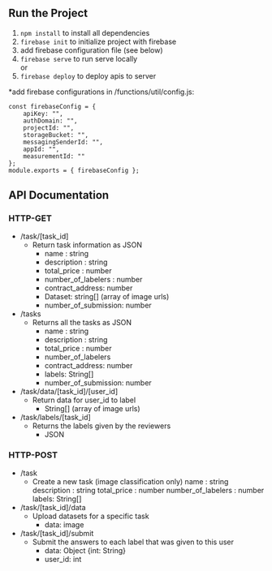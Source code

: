## Run the Project
1. `npm install` to install all dependencies  
2. `firebase init` to initialize project with firebase  
3. add firebase configuration file (see below)  
4. `firebase serve` to run serve locally  
or  
5. `firebase deploy` to deploy apis to server

*add firebase configurations in /functions/util/config.js:  

    const firebaseConfig = {
        apiKey: "",   
        authDomain: "",
        projectId: "",
        storageBucket: "",
        messagingSenderId: "",
        appId: "",
        measurementId: ""
    };
    module.exports = { firebaseConfig };


## API Documentation
### HTTP-GET
* /task/[task_id] 
    * Return task information as JSON
        * name : string
        * description : string
        * total_price : number
        * number_of_labelers : number
        * contract_address: number
        * Dataset: string[] (array of image urls)
        * number_of_submission: number
* /tasks
    * Returns all the tasks as JSON
        * name : string
        * description : string
        * total_price : number
        * number_of_labelers
        * contract_address: number
        * labels: String[]
        * number_of_submission: number
* /task/data/[task_id]/[user_id]
    * Return data for user_id to label
        * String[] (array of image urls)
*  /task/labels/[task_id]
    * Returns the labels given by the reviewers
        * JSON

### HTTP-POST
* /task
    * Create a new task (image classification only)
    name : string
    description : string
    total_price : number
    number_of_labelers : number
    labels: String[]
* /task/[task_id]/data
    * Upload datasets for a specific task 
        * data: image
* /task/[task_id]/submit
    * Submit the answers to each label that was given to this user
        * data: Object {int: String}
        * user_id: int
